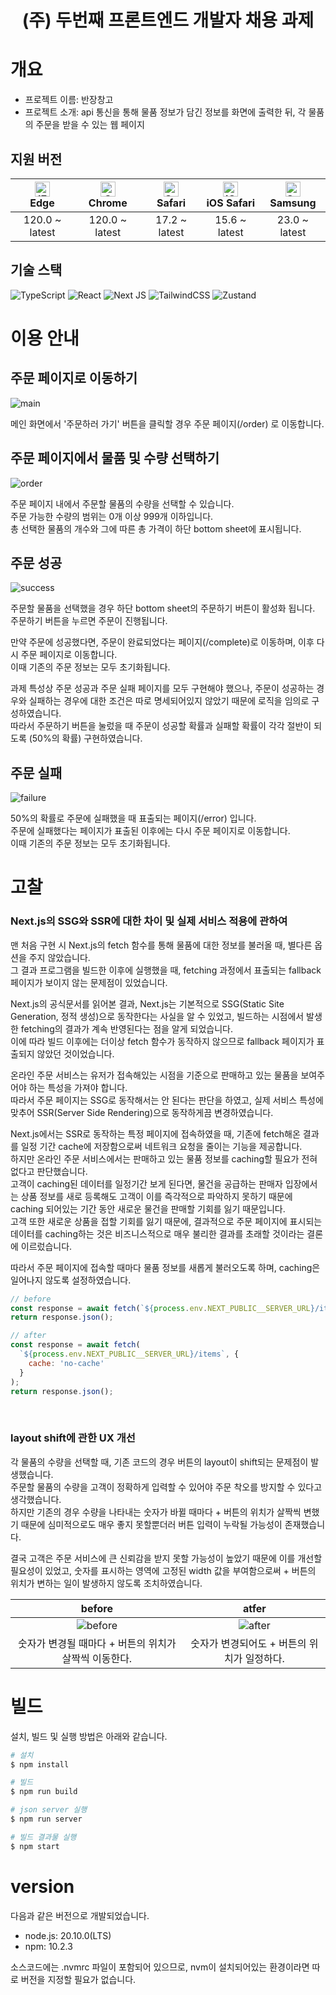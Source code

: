 <div align="center">
<h1>(주) 두번째 프론트엔드 개발자 채용 과제</h1>
</div>

# 개요

- 프로젝트 이름: 반장창고
- 프로젝트 소개: api 통신을 통해 물품 정보가 담긴 정보를 화면에 출력한 뒤, 각 물품의 주문을 받을 수 있는 웹 페이지

## 지원 버전

<div align="left">

| [<img src="https://raw.githubusercontent.com/alrra/browser-logos/master/src/edge/edge_48x48.png" alt="IE / Edge" width="24px" height="24px" />](http://godban.github.io/browsers-support-badges/)<br/>Edge | [<img src="https://raw.githubusercontent.com/alrra/browser-logos/master/src/chrome/chrome_48x48.png" alt="Chrome" width="24px" height="24px" />](http://godban.github.io/browsers-support-badges/)<br/>Chrome | [<img src="https://raw.githubusercontent.com/alrra/browser-logos/master/src/safari/safari_48x48.png" alt="Safari" width="24px" height="24px" />](http://godban.github.io/browsers-support-badges/)<br/>Safari | [<img src="https://raw.githubusercontent.com/alrra/browser-logos/master/src/safari-ios/safari-ios_48x48.png" alt="iOS Safari" width="24px" height="24px" />](http://godban.github.io/browsers-support-badges/)<br/>iOS Safari | [<img src="https://raw.githubusercontent.com/alrra/browser-logos/master/src/samsung-internet/samsung-internet_48x48.png" alt="Samsung" width="24px" height="24px" />](http://godban.github.io/browsers-support-badges/)<br/>Samsung|
  | :---: | :---: | :---: | :--: | :--: |
  | 120.0 ~ latest | 120.0 ~ latest | 17.2 ~ latest | 15.6 ~ latest | 23.0 ~ latest |
</div>

## 기술 스택

![TypeScript](https://img.shields.io/badge/TypeScript-3178C6?style=flat-square&logo=TypeScript&logoColor=white)
![React](https://img.shields.io/badge/React-61DAFB?style=flat-square&logo=react&logoColor=white)
![Next JS](https://img.shields.io/badge/Next.js-000000?style=flat-square&logo=next.js&logoColor=white)
![TailwindCSS](https://img.shields.io/badge/TailwindCSS-58BCC9?style=flat-square&logo=tailwind-css&logoColor=white)
![Zustand](https://img.shields.io/badge/Zustand-999999?style=flat-square)

# 이용 안내

## 주문 페이지로 이동하기

![main](https://github.com/dongtimes2/readme_image/assets/98700888/e1f07266-1c8e-40a5-91e9-84acd2ecb412)

메인 화면에서 '주문하러 가기' 버튼을 클릭할 경우 주문 페이지(/order) 로 이동합니다.

## 주문 페이지에서 물품 및 수량 선택하기

![order](https://github.com/dongtimes2/readme_image/assets/98700888/79cd38b7-8957-446c-93f5-a56b72f9c62b)

주문 페이지 내에서 주문할 물품의 수량을 선택할 수 있습니다.  
주문 가능한 수량의 범위는 0개 이상 999개 이하입니다.  
총 선택한 물품의 개수와 그에 따른 총 가격이 하단 bottom sheet에 표시됩니다.  

## 주문 성공

![success](https://github.com/dongtimes2/readme_image/assets/98700888/64205b64-cbda-4dae-a101-d726a7a2d410)

주문할 물품을 선택했을 경우 하단 bottom sheet의 주문하기 버튼이 활성화 됩니다.  
주문하기 버튼을 누르면 주문이 진행됩니다.  

만약 주문에 성공했다면, 주문이 완료되었다는 페이지(/complete)로 이동하며, 이후 다시 주문 페이지로 이동합니다.  
이때 기존의 주문 정보는 모두 초기화됩니다.  

과제 특성상 주문 성공과 주문 실패 페이지를 모두 구현해야 했으나, 주문이 성공하는 경우와 실패하는 경우에 대한 조건은 따로 명세되어있지 않았기 때문에 로직을 임의로 구성하였습니다.  
따라서 주문하기 버튼을 눌렀을 때 주문이 성공할 확률과 실패할 확률이 각각 절반이 되도록 (50%의 확률) 구현하였습니다.  

## 주문 실패

![failure](https://github.com/dongtimes2/readme_image/assets/98700888/e2ca6cef-7c6e-4344-8ab9-ab9ce2652d34)

50%의 확률로 주문에 실패했을 때 표출되는 페이지(/error) 입니다.  
주문에 실패했다는 페이지가 표출된 이후에는 다시 주문 페이지로 이동합니다.  
이때 기존의 주문 정보는 모두 초기화됩니다.  

# 고찰

### Next.js의 SSG와 SSR에 대한 차이 및 실제 서비스 적용에 관하여

맨 처음 구현 시 Next.js의 fetch 함수를 통해 물품에 대한 정보를 불러올 때, 별다른 옵션을 주지 않았습니다.  
그 결과 프로그램을 빌드한 이후에 실행했을 때, fetching 과정에서 표출되는 fallback 페이지가 보이지 않는 문제점이 있었습니다.  

Next.js의 공식문서를 읽어본 결과, Next.js는 기본적으로 SSG(Static Site Generation, 정적 생성)으로 동작한다는 사실을 알 수 있었고, 빌드하는 시점에서 발생한 fetching의 결과가 계속 반영된다는 점을 알게 되었습니다.  
이에 따라 빌드 이후에는 더이상 fetch 함수가 동작하지 않으므로 fallback 페이지가 표출되지 않았던 것이었습니다.  

온라인 주문 서비스는 유저가 접속해있는 시점을 기준으로 판매하고 있는 물품을 보여주어야 하는 특성을 가져야 합니다.  
따라서 주문 페이지는 SSG로 동작해서는 안 된다는 판단을 하였고, 실제 서비스 특성에 맞추어 SSR(Server Side Rendering)으로 동작하게끔 변경하였습니다.  

Next.js에서는 SSR로 동작하는 특정 페이지에 접속하였을 때, 기존에 fetch해온 결과를 일정 기간 cache에 저장함으로써 네트워크 요청을 줄이는 기능을 제공합니다.  
하지만 온라인 주문 서비스에서는 판매하고 있는 물품 정보를 caching할 필요가 전혀 없다고 판단했습니다.  
고객이 caching된 데이터를 일정기간 보게 된다면, 물건을 공급하는 판매자 입장에서는 상품 정보를 새로 등록해도 고객이 이를 즉각적으로 파악하지 못하기 때문에 caching 되어있는 기간 동안 새로운 물건을 판매할 기회를 잃기 때문입니다.  
고객 또한 새로운 상품을 접할 기회를 잃기 때문에, 결과적으로 주문 페이지에 표시되는 데이터를 caching하는 것은 비즈니스적으로 매우 불리한 결과를 초래할 것이라는 결론에 이르렀습니다.  

따라서 주문 페이지에 접속할 때마다 물품 정보를 새롭게 불러오도록 하며, caching은 일어나지 않도록 설정하였습니다.  

```js
// before
const response = await fetch(`${process.env.NEXT_PUBLIC__SERVER_URL}/items`);
return response.json();
```
```js
// after
const response = await fetch(
  `${process.env.NEXT_PUBLIC__SERVER_URL}/items`, {
    cache: 'no-cache'
  }
);
return response.json();
```

<br />

### layout shift에 관한 UX 개선

각 물품의 수량을 선택할 때, 기존 코드의 경우 버튼의 layout이 shift되는 문제점이 발생했습니다.  
주문할 물품의 수량을 고객이 정확하게 입력할 수 있어야 주문 착오를 방지할 수 있다고 생각했습니다.  
하지만 기존의 경우 수량을 나타내는 숫자가 바뀔 때마다 + 버튼의 위치가 살짝씩 변했기 때문에 심미적으로도 매우 좋지 못할뿐더러 버튼 입력이 누락될 가능성이 존재했습니다.  

결국 고객은 주문 서비스에 큰 신뢰감을 받지 못할 가능성이 높았기 때문에 이를 개선할 필요성이 있었고, 숫자를 표시하는 영역에 고정된 width 값을 부여함으로써 + 버튼의 위치가 변하는 일이 발생하지 않도록 조치하였습니다.  

|before|atfer|
| :--: | :--: |
|![before](https://github.com/dongtimes2/readme_image/assets/98700888/ddd7dc0c-3b01-40ce-a3ce-a4e58257de78)|![after](https://github.com/dongtimes2/readme_image/assets/98700888/05271e45-9a6e-4733-b875-61f7a181ed70)|
|숫자가 변경될 때마다 + 버튼의 위치가 살짝씩 이동한다.|숫자가 변경되어도 + 버튼의 위치가 일정하다.|

# 빌드

설치, 빌드 및 실행 방법은 아래와 같습니다.

```sh
# 설치
$ npm install

# 빌드
$ npm run build

# json server 실행
$ npm run server

# 빌드 결과물 실행
$ npm start
```

# version

다음과 같은 버전으로 개발되었습니다.

- node.js: 20.10.0(LTS)
- npm: 10.2.3

소스코드에는 .nvmrc 파일이 포함되어 있으므로, nvm이 설치되어있는 환경이라면 따로 버전을 지정할 필요가 없습니다.
